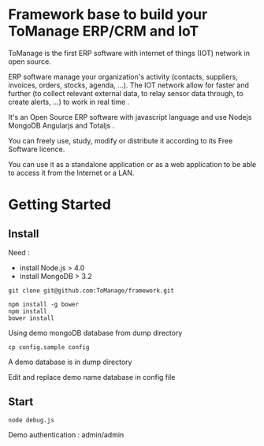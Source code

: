 # Framework base to build your ToManage ERP/CRM and IoT


ToManage is the first ERP software with internet of things (IOT) network in open source.

ERP software manage your organization's activity (contacts, suppliers, invoices, orders, stocks, agenda, ...).
The IOT network allow for faster and further (to collect relevant external data, to relay sensor data through, to create alerts, ...) to work in real time .

It's an Open Source ERP software with javascript language and use Nodejs MongoDB Angularjs and Totaljs .

You can freely use, study, modify or distribute it according to its Free Software licence.

You can use it as a standalone application or as a web application to be able to access it from the Internet or a LAN.


# Getting Started

## Install

Need :
 - install Node.js > 4.0
 - install MongoDB > 3.2

```shell
git clone git@github.com:ToManage/framework.git
```

```shell
npm install -g bower
npm install
bower install
```

Using demo mongoDB database from dump directory

```shell
cp config.sample config
```

A demo database is in dump directory

Edit and replace demo name database in config file

## Start

```shell
node debug.js
```

Demo authentication : admin/admin

